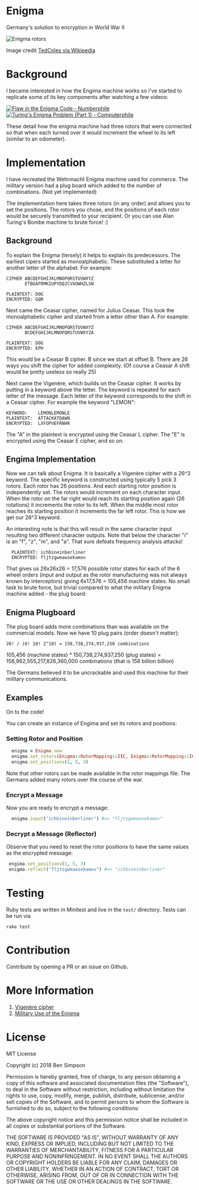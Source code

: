 # Enigma

Germany's solution to encryption in World War II

![Enigma rotors](https://upload.wikimedia.org/wikipedia/commons/thumb/d/dd/Enigma_rotors_with_alphabet_rings.jpg/220px-Enigma_rotors_with_alphabet_rings.jpg "Enigma Rotors")

Image credit [TedColes via Wikipedia](https://commons.wikimedia.org/wiki/User:TedColes)

# Background

I became interested in how the Engima machine works so I've started to replicate some of its key components after watching a few videos:

[![Flaw in the Enigma Code - Numberphile](http://img.youtube.com/vi/V4V2bpZlqx8/0.jpg)](http://www.youtube.com/watch?v=V4V2bpZlqx8)
[![Turing's Enigma Problem (Part 1) - Computerphile](http://img.youtube.com/vi/d2NWPG2gB_A/0.jpg)](http://www.youtube.com/watch?v=d2NWPG2gB_A)

These detail how the enigma machine had three rotors that were connected so that when each turned over it would increment the wheel to its left (similar to an odometer).

# Implementation

I have recreated the Wehrmacht Enigma machine used for commerce. The military version had a plug board which added to the number of combinations. (Not yet implemented)

The implementation here takes three rotors (in any order) and allows you to set the positions. The rotors you chose, and the positions of each rotor would be securely transmitted
to your recipient. Or you can use Alan Turing's Bombe machine to brute force! :)

## Background

To explain the Enigma (tersely) it helps to explain its predecessors. The earliest cipers started as monoalphabetic. These substituted a letter for another letter of the alphabet. For example:

```
CIPHER ABCDEFGHIJKLMNOPQRSTUVWXYZ
       ETBGAFRMKIUPYDQJCVXOWHZLSN

PLAINTEXT: DOG
ENCRYPTED: GQR
```

Next came the Ceasar cipher, named for Julius Ceasar. This took the monoalphabetic cipher and started from a letter other than A. For example:

```
CIPHER ABCDEFGHIJKLMNOPQRSTUVWXYZ
       BCDEFGHIJKLMNOPQRSTUVWXYZA

PLAINTEXT: DOG
ENCRYPTED: EPH
```

This would be a Ceasar B cipher. B since we start at offset B. There are 26 ways you shift the cipher for added complexity. (Of course a Ceasar A shift would be pretty useless so really 25)

Next came the Vigenère, which builds on the Ceasar cipher. It works by putting in a keyword above the letter. The keyword is repeated for each letter of the message. Each letter of the keyword
corresponds to the shift in a Ceasar cipher. For example the keyword "LEMON":

```
KEYWORD: 	LEMONLEMONLE
PLAINTEXT: 	ATTACKATDAWN
ENCRYPTED: 	LXFOPVEFRNHR
```

The "A" in the plaintext is encrypted using the Ceasar L cipher. The "E" is encrypted using the Ceasar E cipher, and so on.

## Engima Implementation
     
Now we can talk about Enigma. It is basically a Vigenère cipher with a 26^3 keyword. The specific keyword is constructed using typically 5 pick 3 rotors.
Each rotor has 26 positions. And each starting rotor position is independently set. The rotors would increment on each character input.
When the rotor on the far right would reach its starting position again (26 rotations) it increments the rotor to its left. When the middle most rotor reaches its starting position
it increments the far left rotor. This is how we get our 26^3 keyword.

An interesting note is that this will result in the same character input resulting two different character outputs. Note that below
the character "i" is an "f", "z", "m", and "a". That sure defeats frequency analysis attacks!

```
  PLAINTEXT: ichbineinberliner
  ENCRYPTED: fljtzgwmawsekamov
```

That gives us 26x26x26 = 17,576 possible rotor states for each of the 6 wheel orders (input and output as the rotor manufacturing was not always known by interceptors) giving 6x17,576 = 105,456 machine states.
No small task to brute force, but trivial compared to what the military Enigma machine added - the plug board:

## Enigma Plugboard

The plug board adds more combinations than was available on the commercial models. Now we have 10 plug pairs (order doesn't matter):

```
26! / (6! 10! 2^10) = 150,738,274,937,250 combinations
```

105,456 (machine states) * 150,738,274,937,250  (plug states) = 158,962,555,217,826,360,000 combinations (that is 158 billion billion)

The Germans believed it to be uncrackable and used this machine for their military communications.

## Examples

On to the code!

You can create an instance of Engima and set its rotors and positions:

### Setting Rotor and Position

```ruby
  enigma = Enigma.new
  enigma.set_rotors(Enigma::RotorMapping::IIC, Enigma::RotorMapping::IC, Enigma::RotorMapping::IIIC)
  enigma.set_positions(1, 5, 3)
```

Note that other rotors can be made available in the rotor mappings file. The Germans added many rotors over the course of the war.

### Encrypt a Message

Now you are ready to encrypt a message:

```ruby
  enigma.input("ichbineinberliner") #=> "fljtzgwmawsekamov"
```

### Decrypt a Message (Reflector)

Observe that you need to reset the rotor positions to have the same values as the encrypted message:

```ruby
 engima.set_positions(1, 5, 3)
 enigma.reflect("fljtzgwmawsekamov") #=> "ichbineinberliner"
```

# Testing

Ruby tests are written in Minitest and live in the `test/` directory. Tests can be run via

```
rake test
```

# Contribution

Contribute by opening a PR or an issue on Github. 

# More Information

1. [Vigenère cipher](https://en.wikipedia.org/wiki/Vigen%C3%A8re_cipher)
1. [Military Use of the Enigma](https://www.codesandciphers.org.uk/enigma/enigma3.htm)

# License

MIT License

Copyright (c) 2018 Ben Simpson

Permission is hereby granted, free of charge, to any person obtaining a copy
of this software and associated documentation files (the "Software"), to deal
in the Software without restriction, including without limitation the rights
to use, copy, modify, merge, publish, distribute, sublicense, and/or sell
copies of the Software, and to permit persons to whom the Software is
furnished to do so, subject to the following conditions:

The above copyright notice and this permission notice shall be included in all
copies or substantial portions of the Software.

THE SOFTWARE IS PROVIDED "AS IS", WITHOUT WARRANTY OF ANY KIND, EXPRESS OR
IMPLIED, INCLUDING BUT NOT LIMITED TO THE WARRANTIES OF MERCHANTABILITY,
FITNESS FOR A PARTICULAR PURPOSE AND NONINFRINGEMENT. IN NO EVENT SHALL THE
AUTHORS OR COPYRIGHT HOLDERS BE LIABLE FOR ANY CLAIM, DAMAGES OR OTHER
LIABILITY, WHETHER IN AN ACTION OF CONTRACT, TORT OR OTHERWISE, ARISING FROM,
OUT OF OR IN CONNECTION WITH THE SOFTWARE OR THE USE OR OTHER DEALINGS IN THE
SOFTWARE.

